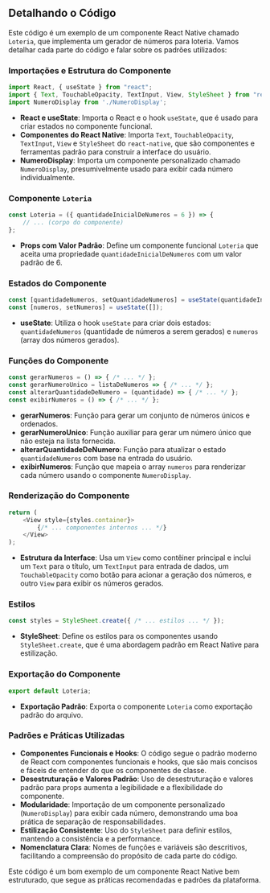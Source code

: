 ## Detalhando o Código

Este código é um exemplo de um componente React Native chamado `Loteria`, que implementa um gerador de números para loteria. Vamos detalhar cada parte do código e falar sobre os padrões utilizados:

### Importações e Estrutura do Componente

```javascript
import React, { useState } from "react";
import { Text, TouchableOpacity, TextInput, View, StyleSheet } from "react-native";
import NumeroDisplay from './NumeroDisplay';
```

- **React e useState**: Importa o React e o hook `useState`, que é usado para criar estados no componente funcional.
- **Componentes do React Native**: Importa `Text`, `TouchableOpacity`, `TextInput`, `View` e `StyleSheet` do `react-native`, que são componentes e ferramentas padrão para construir a interface do usuário.
- **NumeroDisplay**: Importa um componente personalizado chamado `NumeroDisplay`, presumivelmente usado para exibir cada número individualmente.

### Componente `Loteria`

```javascript
const Loteria = ({ quantidadeInicialDeNumeros = 6 }) => {
    // ... (corpo do componente)
};
```

- **Props com Valor Padrão**: Define um componente funcional `Loteria` que aceita uma propriedade `quantidadeInicialDeNumeros` com um valor padrão de 6.

### Estados do Componente

```javascript
const [quantidadeNumeros, setQuantidadeNumeros] = useState(quantidadeInicialDeNumeros);
const [numeros, setNumeros] = useState([]);
```

- **useState**: Utiliza o hook `useState` para criar dois estados: `quantidadeNumeros` (quantidade de números a serem gerados) e `numeros` (array dos números gerados).

### Funções do Componente

```javascript
const gerarNumeros = () => { /* ... */ };
const gerarNumeroUnico = listaDeNumeros => { /* ... */ };
const alterarQuantidadeDeNumero = (quantidade) => { /* ... */ };
const exibirNumeros = () => { /* ... */ };
```

- **gerarNumeros**: Função para gerar um conjunto de números únicos e ordenados.
- **gerarNumeroUnico**: Função auxiliar para gerar um número único que não esteja na lista fornecida.
- **alterarQuantidadeDeNumero**: Função para atualizar o estado `quantidadeNumeros` com base na entrada do usuário.
- **exibirNumeros**: Função que mapeia o array `numeros` para renderizar cada número usando o componente `NumeroDisplay`.

### Renderização do Componente

```javascript
return (
    <View style={styles.container}>
        {/* ... componentes internos ... */}
    </View>
);
```

- **Estrutura da Interface**: Usa um `View` como contêiner principal e inclui um `Text` para o título, um `TextInput` para entrada de dados, um `TouchableOpacity` como botão para acionar a geração dos números, e outro `View` para exibir os números gerados.

### Estilos

```javascript
const styles = StyleSheet.create({ /* ... estilos ... */ });
```

- **StyleSheet**: Define os estilos para os componentes usando `StyleSheet.create`, que é uma abordagem padrão em React Native para estilização.

### Exportação do Componente

```javascript
export default Loteria;
```

- **Exportação Padrão**: Exporta o componente `Loteria` como exportação padrão do arquivo.

### Padrões e Práticas Utilizadas

- **Componentes Funcionais e Hooks**: O código segue o padrão moderno de React com componentes funcionais e hooks, que são mais concisos e fáceis de entender do que os componentes de classe.
- **Desestruturação e Valores Padrão**: Uso de desestruturação e valores padrão para props aumenta a legibilidade e a flexibilidade do componente.
- **Modularidade**: Importação de um componente personalizado (`NumeroDisplay`) para exibir cada número, demonstrando uma boa prática de separação de responsabilidades.
- **Estilização Consistente**: Uso do `StyleSheet` para definir estilos, mantendo a consistência e a performance.
- **Nomenclatura Clara**: Nomes de funções e variáveis são descritivos, facilitando a compreensão do propósito de cada parte do código.

Este código é um bom exemplo de um componente React Native bem estruturado, que segue as práticas recomendadas e padrões da plataforma.